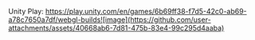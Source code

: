 Unity Play: https://play.unity.com/en/games/6b69ff38-f7d5-42c0-ab69-a78c7650a7df/webgl-builds![image](https://github.com/user-attachments/assets/40668ab6-7d81-475b-83e4-99c295d4aaba)
